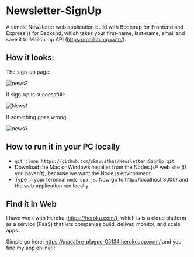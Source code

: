 # Newsletter-SignUp

A simple Newsletter web application build with Bootsrap for Frontend and Express.js for Backend, which takes your first-name, last-name, email and save it to Mailchimp API (https://mailchimp.com/).

## How it looks:

The sign-up page:

![news2](https://user-images.githubusercontent.com/72434722/199461965-85bd2440-72aa-47b6-a108-daf97daa3847.jpeg)


If sign-up is successfull:

![News1](https://user-images.githubusercontent.com/72434722/199462233-55b78c0b-934b-4b7f-a3d0-6913976cb8c4.jpeg)


If something goes wrong:

![news3](https://user-images.githubusercontent.com/72434722/199462445-a9c07a74-68d4-4e53-996a-a767bf51ac05.jpeg)


## How to run it in your PC locally

- `git clone https://github.com/skavvathas/Newsletter-SignUp.git`
- Download the Mac or Windows installer from the Nodes.js® web site (if you haven't), because we want the Node.js environment.
- Type in your terminal `node app.js`. Now go to http://localhost:3000/ and the web application run locally.

## Find it in Web

I have work with Heroku (https://heroku.com/), which is is a cloud platform as a service (PaaS) that lets companies build, deliver, monitor, and scale apps.

Simple go here: https://macabre-plague-05134.herokuapp.com/ and you find my app online!!!


